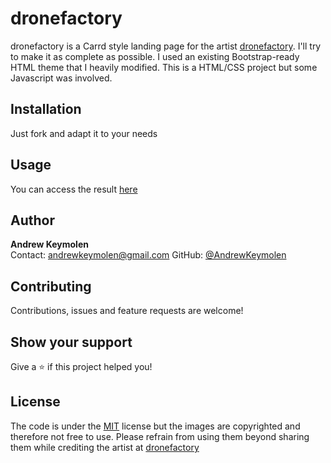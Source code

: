 # dronefactory

dronefactory is a Carrd style landing page for the artist [dronefactory](https://www.instagram.com/dronefactoryart/). I'll try to make it as complete as possible.  I used an existing Bootstrap-ready HTML theme that I heavily modified. This is a HTML/CSS project but some Javascript was involved.

## Installation

Just fork and adapt it to your needs

## Usage

You can access the result [here](https://dronefactory.space/)

## Author

<b>Andrew Keymolen</b>  
Contact: andrewkeymolen@gmail.com
GitHub: [@AndrewKeymolen](https://github.com/AndrewKeymolen)

## Contributing

Contributions, issues and feature requests are welcome!

## Show your support

Give a ⭐ if this project helped you!

## License

The code is under the [MIT](https://choosealicense.com/licenses/mit/) license but the images are copyrighted and therefore not free to use. Please refrain from using them beyond sharing them while crediting the artist at [dronefactory](https://www.instagram.com/dronefactoryart/)
